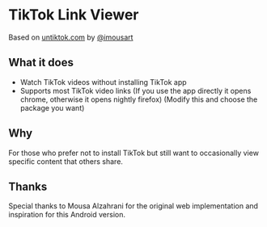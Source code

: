 # TikTok Link Viewer
Based on [untiktok.com‎](http://untiktok.com‎) by [@imousart](https://x.com/imousart)

## What it does
- Watch TikTok videos without installing TikTok app
- Supports most TikTok video links (If you use the app directly it opens chrome, otherwise it opens nightly firefox) (Modify this and choose the package you want)

## Why
For those who prefer not to install TikTok but still want to occasionally view specific content that others share.

## Thanks
Special thanks to Mousa Alzahrani for the original web implementation and inspiration for this Android version.
